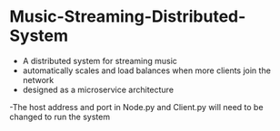 # Music-Streaming-Distributed-System
- A distributed system for streaming music
- automatically scales and load balances when more clients join the network
- designed as a microservice architecture

-The host address and port in Node.py and Client.py will need to be changed to run the system
